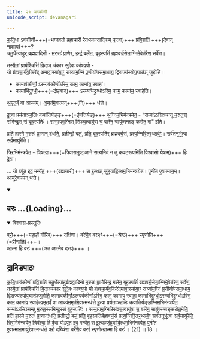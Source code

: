 ```yaml
---
title: २१ अवकीर्णी
unicode_script: devanagari

---
```

क॒ति॒धा ऽव॑कीर्णी+++(=भग्नव्रतो ब्रह्मचारी रेतःस्कन्दादिकम् कृत्वा)+++ प्रवि॒शति॑ +++(देवान् नाशाय)+++?  
चतु॒र्धेत्या॑हुर् ब्रह्मवा॒दिनो॑ - म॒रुतः॑ प्रा॒णैर्, इन्द्रं॒ बले॑न॒, बृह॒स्पतिं॑ ब्रह्मवर्च॒सेना॒ग्निमे॒वेत॑रेण॒ सर्वे॑ण।

तस्यै॒तां प्राय॑श्चित्तिं वि॒दाञ् च॑कार सुदे॒वः का॑श्य॒पो -  
यो ब्र॑ह्मचा॒र्य॑व॒किरे॑द् अमावा॒स्या॑या॒ꣳ॒ रात्र्या॑म॒ग्निं प्र॒णीयो॑पसमा॒धाय॒ द्विराज्य॑स्योप॒घात॑ञ् जुहोति।  

- कामाव॑कीर्णो॒ ऽस्म्यव॑कीर्णोऽस्मि॒ काम॒ कामा॑य॒ स्वाहा॑। 
- कामाभि॑द्रुग्धो॒+++(=द्रोहवान्)+++ ऽस्म्यभि॑द्रुग्धोऽस्मि॒ काम॒ कामा॑य॒ स्वाहेति। 

अ॒मृत॒व्ँ वा आज्य॑म्। अ॒मृत॑मे॒वात्मन्+++(नि)+++ ध॑त्ते।

हु॒त्वा प्रय॑ताञ्ज॒लिः कवा॑तिर्यङ्ङ्+++(=ईषत्तिर्यङ्)+++ अ॒ग्निम॒भिम॑न्त्रयेत॒ - "सम्मा॑ऽऽसिञ्चन्तु म॒रुत॒स् समिन्द्र॒स् सं बृह॒स्पतिः॑ । सम्मा॒यम॒ग्निस् सि॑ञ्च॒त्वायु॑षा च॒ बले॑न॒ चायु॑ष्मन्तङ् करोत॒ मा" इति।

प्रति॑ हास्मै म॒रुतः॑ प्रा॒णान् द॑धति॒, प्रतीन्द्रो॒ बलं॒, प्रति॒ बृह॒स्पति॑र् ब्रह्मवर्च॒सं, प्रत्य॒ग्निरि॒तर॒थ्सर्व॒ꣳ॒। सर्व॑तनुर्भू॒त्वा सर्व॒मायु॑रेति।
 
त्रिर॒भिम॑न्त्रयेत॒ - त्रिष॑त्या॒+++(=त्रिवारानुष्ट्ःआने सत्यमिदं न तु कपटरूपमिति विश्वासो येषाम्)+++ हि दे॒वा।

… यो ऽपू॑त इव॒ मन्ये॑त॒ +++(ब्रह्मचारी)+++ स इ॒त्थञ् जु॑हुयादि॒त्थम॒भिम॑न्त्रयेत। पुनी॑त ए॒वात्मान॒म्। आयु॑रे॒वात्मन् ध॑त्ते।

<div class="js_include" includetitle="true" newlevelforh1="2" unfilled url="/vedAH_yajuH/taittirIyam/sArasvata-vibhAgaH/AraNyakam/brAhmaNam/sarva-prastutiH/02_svAdhyAya-brAhmaNAdi/vara-prashaMsA.md">
<details open><summary><h2>वरः ...{Loading}...</h2></summary>
<details open><summary>विश्वास-प्रस्तुतिः</summary>

वरो॒+++(=महार्हो गौरिव)+++ दक्षि॑णा। वरे॑णै॒व वर२ꣳ॑+++(=श्रेष्ठं)+++ स्पृणोति+++(=प्रीणाति)+++।  
आ॒त्मा हि वरः॑ +++(अत आत्मैव दत्तः)+++ । 
</details>
</details>
</div>

## द्राविडपाठः
क॒ति॒धाव॑कीर्णी प्रवि॒शति॑ चतु॒र्धेत्या॑हुर्ब्रह्मवा॒दिनो॑ म॒रुतः॑ प्रा॒णैरिन्द्रं॒ बले॑न॒ बृह॒स्पतिं॑ ब्रह्मवर्च॒सेना॒ग्निमे॒वेत॑रेण॒ सर्वे॑ण॒ तस्यै॒तां प्राय॑श्चित्तिं वि॒दाञ्च॑कार सुदे॒वः का॑श्य॒पो यो ब्र॑ह्मचा॒र्य॑व॒किरे॑दमावा॒स्या॑या॒ꣳ॒ रात्र्या॑म॒ग्निं प्र॒णीयो॑पसमा॒धाय॒ द्विराज्य॑स्योप॒घात॑ञ्जुहोति॒ कामाव॑कीर्णो॒ऽस्म्यव॑कीर्णोऽस्मि॒ काम॒ कामा॑य॒ स्वाहा॒ कामाभि॑द्रुग्धो॒ऽस्म्यभि॑द्रुग्धोऽस्मि॒ काम॒ कामा॑य॒ स्वाहेत्य॒मृत॒व्ँ वा आज्य॑म॒मृत॑मे॒वात्मन्ध॑त्ते हु॒त्वा प्रय॑ताञ्ज॒लिः कवा॑तिर्यङ्ङ॒ग्निम॒भिम॑न्त्रयेत॒ सम्मा॑ऽऽसिञ्चन्तु म॒रुत॒स्समिन्द्र॒स्सं बृह॒स्पतिः॑ । सम्मा॒यम॒ग्निस्सि॑ञ्च॒त्वायु॑षा च॒ बले॑न॒ चायु॑ष्मन्तङ्करोत॒मेति॒ प्रति॑ हास्मै म॒रुतः॑ प्रा॒णान्द॑धति॒ प्रतीन्द्रो॒ बलं॒ प्रति॒ बृह॒स्पति॑र्ब्रह्मवर्च॒सं प्रत्य॒ग्निरि॒तर॒थ्सर्व॒ꣳ॒ सर्व॑तनुर्भू॒त्वा सर्व॒मायु॑रेति॒ त्रिर॒भिम॑न्त्रयेत॒ त्रिष॑त्या॒ हि दे॒वा योऽपू॑त इव॒ मन्ये॑त॒ स इ॒त्थञ्जु॑हुयादि॒त्थम॒भिम॑न्त्रयेत॒ पुनी॑त ए॒वात्मान॒मायु॑रे॒वात्मन्ध॑त्ते॒ वरो॒ दख्षि॑णा॒ वरे॑णै॒व वरꣵ॑ स्पृणोत्या॒त्मा हि वरः॑ । (21) ॥ 18 ।  